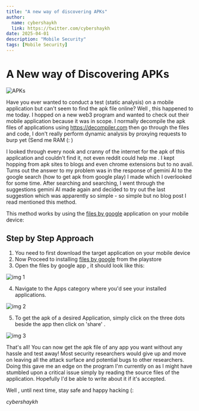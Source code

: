 ```yaml
---
title: "A new way of discovering APKs"
author: 
  name: cybershaykh
  link: https://twitter.com/cybershaykh
date: 2025-04-01
description: "Mobile Security"
tags: [Mobile Security] 
---
```



# A New way of Discovering APKs

![APKs](assets/img/apk.jpg)

Have you ever wanted to conduct a test (static analysis) on a mobile application but can't seem to find the apk file online? Well , this happened to me today. I hopped on a new web3 program and wanted to check out their mobile application because it was in scope. I normally decompile the apk files of applications using https://decompiler.com then go through the files and code, I don't really perform dynamic analysis by proxying requests to burp yet  (Send me RAM (: )

I looked through every nook and cranny of the internet for the apk of this application and  couldn't find it, not even reddit could help me . I kept hopping from apk sites to blogs and even chrome extensions but to no avail. Turns out the answer to my problem was in the response of gemini AI to the google search (how to get apk from google play) I made which I overlooked for some time. After searching and searching, I went through the suggestions gemini AI made again and decided to try out the last suggestion which was apparently so simple - so simple but no blog post I read mentioned this method. 

This method works by using the [files by google](https://play.google.com/store/search?q=files%20by%20google&c=apps) application on your mobile device:

## Step by Step Approach

1. You need to first download the target application on your mobile device
2. Now Proceed to installing [files by google](https://play.google.com/store/search?q=files%20by%20google&c=apps) from the playstore
3. Open the files by google app , it should look like this:

![img 1](assets/img/img1.jpg)

4. Navigate to the Apps category where you'd see your installed applications. 

![img 2](assets/img/img2.jpg)

5. To get the apk of a desired Application, simply click on the three dots beside the app then click on 'share' .

![img 3](assets/img/img3.jpg)

That's all! You can now get the apk file of any app you want without any hassle and test away!
Most security researchers would give up and move on leaving all the attack surface and potential bugs to other researchers. Doing this gave me an edge on the program I'm currently on as I might have stumbled upon a critical issue simply by reading the source files of the application. Hopefully I'd be able to write about it if it's accepted. 

Well , until next time, stay safe and happy hacking (:

_cybershaykh_
